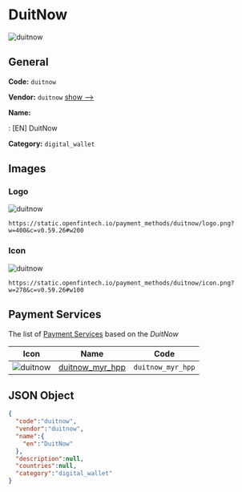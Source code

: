 
# DuitNow 
![duitnow](https://static.openfintech.io/payment_methods/duitnow/logo.png?w=400&c=v0.59.26#w200)  

## General 
**Code:** `duitnow` 
 
**Vendor:** `duitnow` [show -->](/vendors/duitnow/) 
 
**Name:** 
 
:	[EN] DuitNow 
 
**Category:** `digital_wallet` 
 

## Images 

### Logo 
![duitnow](https://static.openfintech.io/payment_methods/duitnow/logo.png?w=400&c=v0.59.26#w200)  

```
https://static.openfintech.io/payment_methods/duitnow/logo.png?w=400&c=v0.59.26#w200
```  

### Icon 
![duitnow](https://static.openfintech.io/payment_methods/duitnow/icon.png?w=278&c=v0.59.26#w100)  

```
https://static.openfintech.io/payment_methods/duitnow/icon.png?w=278&c=v0.59.26#w100
```  

## Payment Services 
 
The list of [Payment Services](/payment-services/) based on the _DuitNow_ 

|Icon|Name|Code| 
|:---:|:---:|:---:| 
|![duitnow](https://static.openfintech.io/payment_methods/duitnow/icon.png?w=278&c=v0.59.26#w100) |[duitnow_myr_hpp](/payment-services/duitnow_myr_hpp/)|`duitnow_myr_hpp`| 
 

## JSON Object 

```json
{
  "code":"duitnow",
  "vendor":"duitnow",
  "name":{
    "en":"DuitNow"
  },
  "description":null,
  "countries":null,
  "category":"digital_wallet"
}
```  
